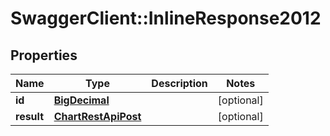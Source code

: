 # SwaggerClient::InlineResponse2012

## Properties
Name | Type | Description | Notes
------------ | ------------- | ------------- | -------------
**id** | [**BigDecimal**](BigDecimal.md) |  | [optional] 
**result** | [**ChartRestApiPost**](ChartRestApiPost.md) |  | [optional] 

